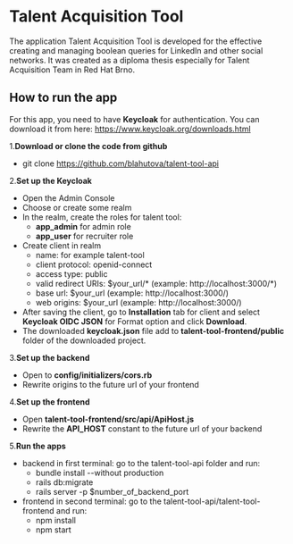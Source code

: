 # Talent Acquisition Tool
The application Talent Acquisition Tool is developed for the effective creating and managing boolean queries for LinkedIn and other social networks. It was created as a diploma thesis especially for Talent Acquisition Team in Red Hat Brno.

## How to run the app
For this app, you need to have **Keycloak** for authentication. You can download it from here: https://www.keycloak.org/downloads.html

1.**Download or clone the code from github**
  - git clone https://github.com/blahutova/talent-tool-api
  
2.**Set up the Keycloak**
  - Open the Admin Console
  - Choose or create some realm
  - In the realm, create the roles for talent tool:
    - **app_admin** for admin role
    - **app_user** for recruiter role
  - Create client in realm
    - name: for example talent-tool
    - client protocol: openid-connect
    - access type: public
    - valid redirect URIs: $your_url/* (example: http://localhost:3000/*)
    - base url: $your_url (example: http://localhost:3000/)
    - web origins: $your_url (example: http://localhost:3000/)
  - After saving the client, go to **Installation** tab for client and select **Keycloak OIDC JSON** for Format option and click **Download**.
  - The downloaded **keycloak.json** file add to **talent-tool-frontend/public** folder of the downloaded project.
  
3.**Set up the backend**
  - Open to **config/initializers/cors.rb**
  - Rewrite origins to the future url of your frontend
  
4.**Set up the frontend**
  - Open **talent-tool-frontend/src/api/ApiHost.js**
  - Rewrite the **API_HOST** constant to the future url of your backend
  
5.**Run the apps**
  - backend in first terminal: go to the talent-tool-api folder and run:
    -  bundle install --without production
    -  rails db:migrate
    -  rails server -p $number_of_backend_port
  - frontend in second terminal: go to the talent-tool-api/talent-tool-frontend and run:
    - npm install
    - npm start


